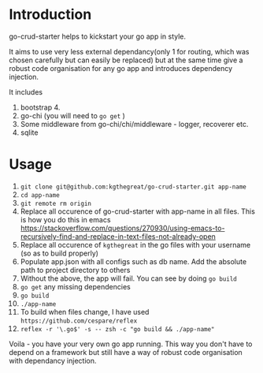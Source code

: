 # Introduction

go-crud-starter helps to kickstart your go app in style.

It aims to use very less external dependancy(only 1 for routing, which was chosen carefully but can easily be replaced) but at the same time give a robust code organisation for any go app and introduces dependency injection.

It includes

1. bootstrap 4.
2. go-chi (you will need to `go get` )
3. Some middleware from go-chi/chi/middleware - logger, recoverer etc.
4. sqlite

# Usage

1. `git clone git@github.com:kgthegreat/go-crud-starter.git app-name`
2. `cd app-name`
3. `git remote rm origin`
4. Replace all occurence of go-crud-starter with app-name in all files. This is how you do this in emacs https://stackoverflow.com/questions/270930/using-emacs-to-recursively-find-and-replace-in-text-files-not-already-open
5. Replace all occurence of `kgthegreat` in the go files with your username (so as to build properly)
5. Populate app.json with all configs such as db name. Add the absolute path to project directory to others
6. Without the above, the app will fail. You can see by doing `go build`
7. `go get` any missing dependencies 
7. `go build`
8. `./app-name`
9. To build when files change, I have used `https://github.com/cespare/reflex`
10. `reflex -r '\.go$' -s -- zsh -c "go build && ./app-name"`

Voila - you have your very own go app running. This way you don't have to depend on a framework but still have a way of robust code organisation with dependancy injection.

